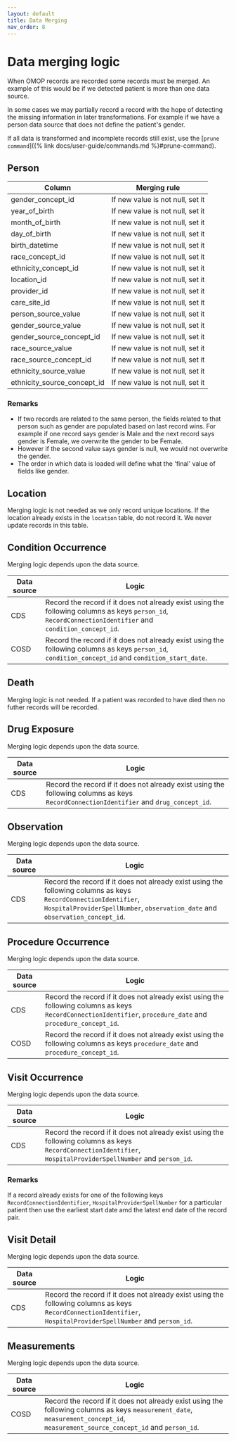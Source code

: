 ```yaml
---
layout: default
title: Data Merging
nav_order: 8
---
```


# Data merging logic

When OMOP records are recorded some records must be merged. An example of this would be if we detected patient is more than one data source.

In some cases we may partially record a record with the hope of detecting the missing information in later transformations. For example if we have a person data source that does not define the patient's gender. 

If all data is transformed and incomplete records still exist, use the [`prune command`]({% link docs/user-guide/commands.md %}#prune-command). 

## Person

| Column | Merging rule |
|--------|-------------|
| gender_concept_id | If new value is not null, set it |
| year_of_birth | If new value is not null, set it |
| month_of_birth | If new value is not null, set it |
| day_of_birth | If new value is not null, set it |
| birth_datetime | If new value is not null, set it |
| race_concept_id | If new value is not null, set it |
| ethnicity_concept_id | If new value is not null, set it |
| location_id | If new value is not null, set it |
| provider_id | If new value is not null, set it |
| care_site_id | If new value is not null, set it |
| person_source_value | If new value is not null, set it |
| gender_source_value | If new value is not null, set it |
| gender_source_concept_id | If new value is not null, set it |
| race_source_value | If new value is not null, set it |
| race_source_concept_id | If new value is not null, set it |
| ethnicity_source_value | If new value is not null, set it |
| ethnicity_source_concept_id | If new value is not null, set it |

### Remarks

* If two records are related to the same person, the fields related to that person such as gender are populated based on last record wins. For example if one record says gender is Male and the next record says gender is Female, we overwrite the gender to be Female.
* However if the second value says gender is null, we would not overwrite the gender.
* The order in which data is loaded will define what the 'final' value of fields like gender.

## Location

Merging logic is not needed as we only record unique locations. If the location already exists in the `location` table, do not record it. We never update records in this table.

## Condition Occurrence

Merging logic depends upon the data source.

|Data source|Logic|
|-----------|-----|
| CDS | Record the record if it does not already exist using the following columns as keys `person_id`, `RecordConnectionIdentifier` and `condition_concept_id`. |
| COSD | Record the record if it does not already exist using the following columns as keys `person_id`, `condition_concept_id` and `condition_start_date`. |

## Death

Merging logic is not needed. If a patient was recorded to have died then no futher records will be recorded.

## Drug Exposure

Merging logic depends upon the data source.

|Data source|Logic|
|-----------|-----|
| CDS | Record the record if it does not already exist using the following columns as keys `RecordConnectionIdentifier` and `drug_concept_id`. |

## Observation

Merging logic depends upon the data source.

|Data source|Logic|
|-----------|-----|
| CDS | Record the record if it does not already exist using the following columns as keys `RecordConnectionIdentifier`, `HospitalProviderSpellNumber`, `observation_date` and `observation_concept_id`. |

## Procedure Occurrence

Merging logic depends upon the data source.

|Data source|Logic|
|-----------|-----|
| CDS | Record the record if it does not already exist using the following columns as keys `RecordConnectionIdentifier`, `procedure_date` and `procedure_concept_id`. |
| COSD | Record the record if it does not already exist using the following columns as keys `procedure_date` and `procedure_concept_id`. |

## Visit Occurrence

Merging logic depends upon the data source.

|Data source|Logic|
|-----------|-----|
| CDS | Record the record if it does not already exist using the following columns as keys `RecordConnectionIdentifier`, `HospitalProviderSpellNumber` and `person_id`. |

### Remarks

If a record already exists for one of the following keys `RecordConnectionIdentifier`, `HospitalProviderSpellNumber` for a particular patient then use the earliest start date amd the latest end date of the record pair.

## Visit Detail

Merging logic depends upon the data source.

|Data source|Logic|
|-----------|-----|
| CDS | Record the record if it does not already exist using the following columns as keys `RecordConnectionIdentifier`, `HospitalProviderSpellNumber` and `person_id`. |

## Measurements

Merging logic depends upon the data source.

|Data source|Logic|
|-----------|-----|
| COSD | Record the record if it does not already exist using the following columns as keys `measurement_date`, `measurement_concept_id`, `measurement_source_concept_id` and `person_id`. |